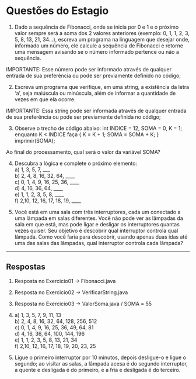 # Questões do Estagio

1) Dado a sequência de Fibonacci, onde se inicia por 0 e 1 e o próximo valor sempre será a soma dos 2 valores anteriores (exemplo: 0, 1, 1, 2, 3, 5, 8, 13, 21, 34...), escreva um programa na linguagem que desejar onde, informado um número, ele calcule a sequência de Fibonacci e retorne uma mensagem avisando se o número informado pertence ou não a sequência.

IMPORTANTE: Esse número pode ser informado através de qualquer entrada de sua preferência ou pode ser previamente definido no código;

2) Escreva um programa que verifique, em uma string, a existência da letra ‘a’, seja maiúscula ou minúscula, além de informar a quantidade de vezes em que ela ocorre.

IMPORTANTE: Essa string pode ser informada através de qualquer entrada de sua preferência ou pode ser previamente definida no código;

3) Observe o trecho de código abaixo: int INDICE = 12, SOMA = 0, K = 1; enquanto K < INDICE faça { K = K + 1; SOMA = SOMA + K; } imprimir(SOMA);

Ao final do processamento, qual será o valor da variável SOMA?

4) Descubra a lógica e complete o próximo elemento:<br>
a) 1, 3, 5, 7, ___<br>
b) 2, 4, 8, 16, 32, 64, ____<br>
c) 0, 1, 4, 9, 16, 25, 36, ____<br>
d) 4, 16, 36, 64, ____<br>
e) 1, 1, 2, 3, 5, 8, ____<br>
f) 2,10, 12, 16, 17, 18, 19, ____


5) Você está em uma sala com três interruptores, cada um conectado a uma lâmpada em salas diferentes. Você não pode ver as lâmpadas da sala em que está, mas pode ligar e desligar os interruptores quantas vezes quiser. Seu objetivo é descobrir qual interruptor controla qual lâmpada. Como você faria para descobrir, usando apenas duas idas até uma das salas das lâmpadas, qual interruptor controla cada lâmpada?

--------

## Respostas

1) Resposta no Exercicio01 -> Fibonacci.java
2) Resposta no Exercicio02 -> VerificarString.java
3) Resposta no Exercicio03 -> ValorSoma.java   /  SOMA = 55
4) a) 1, 3, 5, 7, 9, 11, 13<br>
b) 2, 4, 8, 16, 32, 64, 128, 256, 512<br>
c) 0, 1, 4, 9, 16, 25, 36, 49, 64, 81 <br>
d) 4, 16, 36, 64, 100, 144, 196<br>
e) 1, 1, 2, 3, 5, 8, 13, 21, 34<br>
f) 2,10, 12, 16, 17, 18, 19, 20, 23, 25

5) Ligue o primeiro interruptor por 10 minutos, depois desligue-o e ligue o segundo; ao visitar as salas, a lâmpada acesa é do segundo interruptor, a quente e desligada é do primeiro, e a fria e desligada é do terceiro.
